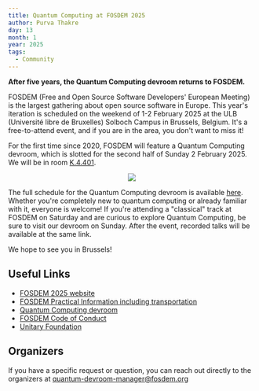 ```yaml
---
title: Quantum Computing at FOSDEM 2025
author: Purva Thakre
day: 13
month: 1
year: 2025
tags: 
  - Community
---
```


**After five years, the Quantum Computing devroom returns to FOSDEM.**

FOSDEM (Free and Open Source Software Developers' European Meeting) is the largest gathering about open source software in Europe. This year's iteration is scheduled on the weekend of 1-2 February 2025 at the ULB (Université libre de Bruxelles) Solboch Campus in Brussels, Belgium. It's a free-to-attend event, and if you are in the area, you don't want to miss it! 

For the first time since 2020, FOSDEM will feature a Quantum Computing devroom, which is slotted for the second half of Sunday 2 February 2025. We will be in room [K.4.401](https://fosdem.org/2025/schedule/room/k4401/).

<p align="center">
  <a href="https://fosdem.org/2025/schedule/"> 
    <img src="/images/fosdem_25.png" />
  </a>
</p>

The full schedule for the Quantum Computing devroom is available [here](https://fosdem.org/2025/schedule/track/quantum/). Whether you're completely new to quantum computing or already familiar with it, everyone is welcome! If you're attending a "classical" track at FOSDEM on Saturday and are curious to explore Quantum Computing, be sure to visit our devroom on Sunday. After the event, recorded talks will be available at the same link.

We hope to see you in Brussels!

## Useful Links

- [FOSDEM 2025 website](https://fosdem.org/2025/)
- [FOSDEM Practical Information including transportation](https://fosdem.org/2025/practical/)
- [Quantum Computing devroom](https://fosdem.org/2025/schedule/track/quantum/)
- [FOSDEM Code of Conduct](https://fosdem.org/2025/practical/conduct/)
- [Unitary Foundation](https://unitary.foundation/)

## Organizers

If you have a specific request or question, you can reach out directly to the organizers at quantum-devroom-manager@fosdem.org